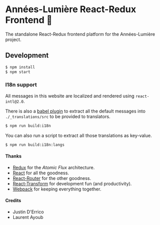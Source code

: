 # Années-Lumière React-Redux Frontend :stars:

The standalone React-Redux frontend platform for the Années-Lumière project.

## Development

```bash
$ npm install
$ npm start
```

### I18n support

All messages in this website are localized and rendered using `react-intl@2.0`.

There is also a [babel plugin](https://github.com/yahoo/babel-plugin-react-intl) to extract all the default messages into `./_translations/src` to be provided to translators.

```bash
$ npm run build:i18n
```

You can also run a script to extract all those translations as key-value.

```bash
$ npm run build:i18n:langs
```


#### Thanks

- [Redux](https://github.com/gaearon/redux) for the _Atomic Flux_ architecture.
- [React](https://github.com/facebook/react) for all the goodness.
- [React-Router](https://github.com/rackt/react-router) for the other goodness.
- [React-Transform](https://github.com/gaearon/react-transform-boilerplate) for development fun (and productivity).
- [Webpack](https://github.com/webpack/webpack) for keeping everything together.

#### Credits

- Justin D'Errico
- Laurent Ayoub


